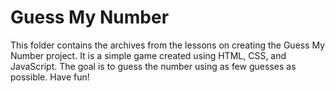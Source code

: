 # Guess My Number

This folder contains the archives from the lessons on creating the Guess My Number project.
It is a simple game created using HTML, CSS, and JavaScript. The goal is to guess the number using as few guesses as possible. Have fun!
